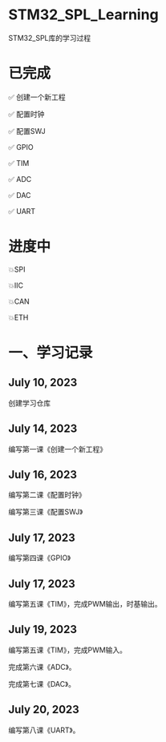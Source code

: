 # STM32_SPL_Learning
STM32_SPL库的学习过程

# 已完成

✅	创建一个新工程

✅	配置时钟

✅	配置SWJ

✅	GPIO

✅	TIM

✅	ADC

✅	DAC

✅	UART

# 进度中

💥SPI

💥IIC

💥CAN

💥ETH

# 一、学习记录

## July 10, 2023

创建学习仓库

## July 14, 2023

编写第一课《创建一个新工程》

## July 16, 2023

编写第二课《配置时钟》

编写第三课《配置SWJ》

## July 17, 2023

编写第四课《GPIO》

## July 17, 2023

编写第五课《TIM》，完成PWM输出，时基输出。

## July 19, 2023

编写第五课《TIM》，完成PWM输入。

完成第六课《ADC》。

完成第七课《DAC》。

## July 20, 2023

编写第八课《UART》。
